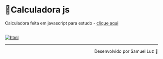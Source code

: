 
# 🧮Calculadora js


 Calculadora feita em javascript para estudo  - [clique aqui](https://samuelluzsantana.github.io/calculadora_js/)



<br>
<a href="https://samuelluzsantana.github.io/calculadora_js/">
<img align="center" alt="html"   src="https://i.imgur.com/pHa8BJX.gif">
<a>

<hr>
<div  align="right">  
 Desenvolvido por Samuel Luz 💙
</div>
